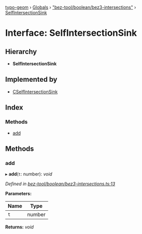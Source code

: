 [typo-geom](../README.md) › [Globals](../globals.md) › ["bez-tool/boolean/bez3-intersections"](../modules/_bez_tool_boolean_bez3_intersections_.md) › [SelfIntersectionSink](_bez_tool_boolean_bez3_intersections_.selfintersectionsink.md)

# Interface: SelfIntersectionSink

## Hierarchy

* **SelfIntersectionSink**

## Implemented by

* [CSelfIntersectionSink](../classes/_bez_tool_boolean_intersections_.cselfintersectionsink.md)

## Index

### Methods

* [add](_bez_tool_boolean_bez3_intersections_.selfintersectionsink.md#add)

## Methods

###  add

▸ **add**(`t`: number): *void*

*Defined in [bez-tool/boolean/bez3-intersections.ts:13](https://github.com/be5invis/typo-geom/blob/5527277/src/bez-tool/boolean/bez3-intersections.ts#L13)*

**Parameters:**

Name | Type |
------ | ------ |
`t` | number |

**Returns:** *void*
